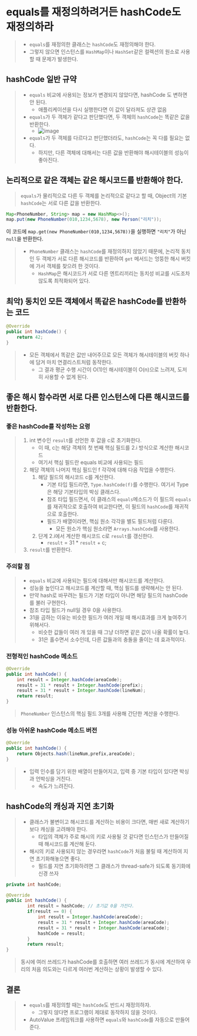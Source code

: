 # equals를 재정의하려거든 hashCode도 재정의하라

> - `equals`를 재정의한 클래스는 `hashCode`도 재정의해야 한다.
> - 그렇지 않으면 인스턴스를 `HashMap`이나 `HashSet`같은 컬렉션의 원소로 사용할 때 문제가 발생한다.

## hashCode 일반 규약
> - `equals` 비교에 사용되는 정보가 변경되지 않았다면, hashCode 도 변하면 안 된다.
>   - 애플리케이션을 다시 실행한다면 이 값이 달라져도 상관 없음
> - `equals`가 두 객체가 같다고 판단했다면, 두 객체의 `hashCode`는 똑같은 값을 반환한다.
>     - ![image](https://github.com/user-attachments/assets/4630ad5f-b7a2-47b4-a0ac-146d6d10a5f3)
> - `equals`가 두 객체를 다르다고 판단했더라도, `hashCode`는 꼭 다를 필요는 없다.
>   - 하지만, 다른 객체에 대해서는 다른 값을 반환해야 해시테이블의 성능이 좋아진다.

## 논리적으로 같은 객체는 같은 해시코드를 반환해야 한다.
> `equals`가 물리적으로 다른 두 객체를 논리적으로 같다고 할 때, Object의 기본 `hashCode`는 서로 다른 값을 반환한다.
```java
Map<PhoneNumber, String> map = new HashMap<>();
map.put(new PhoneNumber(010,1234,5678), new Person("리치"));
```
이 코드에 `map.get(new PhoneNumber(010,1234,5678))`을 실행하면 `"리치"`가 아닌 `null`을 반환한다.

> - `PhoneNumber` 클래스는 `hashCode`를 재정의하지 않았기 때문에, 논리적 동치인 두 객체가 서로 다른 해시코드를 반환하여 `get` 메서드는 엉뚱한 해시 버킷에 가서 객체를 찾으려 한 것이다.
>   - `HashMap`은 해시코드가 서로 다른 엔트리끼리는 동치성 비교를 시도조차 않도록 최적화되어 있다.

## 최악) 동치인 모든 객체에서 똑같은 hashCode를 반환하는 코드
```java
@Override 
public int hashCode() {
    return 42;
}
```

> - 모든 객체에서 똑같은 값만 내어주므로 모든 객체가 해시테이블의 버킷 하나에 담겨 마치 연결리스트처럼 동작한다.
>   - 그 결과 평균 수행 시간이 O(1)인 해시테이블이 O(n)으로 느려져, 도저히 사용할 수 없게 된다.

## 좋은 해시 함수라면 서로 다른 인스턴스에 다른 해시코드를 반환한다.
### 좋은 hashCode를 작성하는 요령
> 1. int 변수인 `result`를 선언한 후 값을 c로 초기화한다.
>    - 이 때, c는 해당 객체의 첫 번째 핵심 필드를 2.i 방식으로 계산한 해시코드
>    - 여기서 핵심 필드란 equals 비교에 사용되는 필드
> 2. 해당 객체의 나머지 핵심 필드인 f 각각에 대해 다음 작업을 수행한다.
>    1. 해당 필드의 해시코드 c를 계산한다.
>       - 기본 타입 필드라면, `Type.hashCode(f)`를 수행한다. 여기서 Type은 해당 기본타입의 박싱 클래스다.
>       - 참조 타입 필드면서, 이 클래스의 `equals`메소드가 이 필드의 `equals`를 재귀적으로 호출하여 비교한다면, 이 필드의 `hashCode`를 재귀적으로 호출한다.
>       - 필드가 배열이라면, 핵심 원소 각각을 별도 필드처럼 다룬다.
>         - 모든 원소가 핵심 원소라면 `Arrays.hashCode`를 사용한다.
>    2. 단계 2.i에서 계산한 해시코드 c로 `result`를 갱신한다.
>       - `result` = 31 * `result` + c;
> 3. `result`를 반환한다.

### 주의할 점
> - `equals` 비교에 사용되는 필드에 대해서만 해시코드를 계산한다.
> - 성능을 높인다고 해시코드를 계산할 때, 핵심 필드를 생략해서는 안 된다.
> - 만약 hash로 바꾸려는 필드가 기본 타입이 아니면 해당 필드의 hashCode를 불러 구현한다.
> - 참조 타입 필드가 null일 경우 0을 사용한다.
> - 31을 곱하는 이유는 비슷한 필드가 여러 개일 때 해시효과를 크게 높여주기 위해서다.
>   - 비슷한 값들이 여러 개 있을 때 그냥 더하면 같은 값이 나올 확률이 높다.
>   - 31은 홀수면서 소수인데, 다른 값들과의 충돌을 줄이는 데 효과적이다.

### 전형적인 hashCode 메소드
```java
@Override
public int hashCode() {
    int result = Integer.hashCode(areaCode);
    result = 31 * result + Integer.hashCode(prefix);
    result = 31 * result + Integer.hashCode(lineNum);
    return result;
}
```
> `PhoneNumber` 인스턴스의 핵심 필드 3개를 사용해 간단한 계산을 수행한다.

### 성능 아쉬운 hashCode 메소드 버전
```java
@Override
public int hashCode() {
    return Objects.hash(lineNum,prefix,areaCode);
}

```
> - 입력 인수를 담기 위한 배열이 만들어지고, 입력 중 기본 타입이 있다면 박싱과 언박싱을 거친다.
>   - 속도가 느려진다.

## hashCode의 캐싱과 지연 초기화
> - 클래스가 불변이고 해시코드를 계산하는 비용이 크다면, 매번 새로 계산하기보다 캐싱을 고려해야 한다.
>   - 타입의 객체가 주로 해시의 키로 사용될 것 같다면 인스턴스가 만들어질 때 해시코드를 계산해 둔다.
> - 해시의 키로 사용되지 않는 경우라면 `hashCode`가 처음 불릴 때 계산하여 지연 초기화해놓으면 좋다.
>   - 필드를 지연 초기화하려면 그 클래스가 thread-safe가 되도록 동기화에 신경 쓰자

```java
private int hashCode;

@Override
public int hashCode() {
      	int result = hashCode; // 초기값 0을 가진다.
        if(result == 0) {
            int result = Integer.hashCode(areaCode);
            result = 31 * result + Integer.hashCode(areaCode);
            result = 31 * result + Integer.hashCode(areaCode);
            hashCode = result;
        }
        return result;
}
```
> 동시에 여러 쓰레드가 hashCode를 호출하면 여러 쓰레드가 동시에 계산하여 우리의 처음 의도와는 다르게 여러번 계산하는 상황이 발생할 수 있다.

## 결론
> - `equals`를 재정의할 때는 `hashCode`도 반드시 재정의하자.
>   - 그렇지 않다면 프로그램이 제대로 동작하지 않을 것이다.
> - AutoValue 프레임워크를 사용하면 `equals`와 `hashCode`를 자동으로 만들어 준다.
